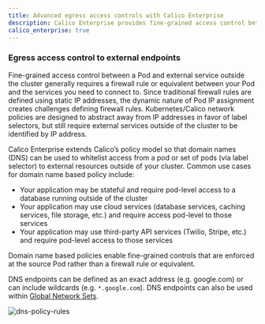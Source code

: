 ```yaml
---
title: Advanced egress access controls with Calico Enterprise
description: Calico Enterprise provides fine-grained access control between a pod and external services outside using DNS.
calico_enterprise: true
---
```


### Egress access control to external endpoints

Fine-grained access control between a Pod and external service outside the cluster generally requires a firewall rule or equivalent between your Pod and the services you need to connect to. Since traditional firewall rules are defined using static IP addresses, the dynamic nature of Pod IP assignment creates challenges defining firewall rules. Kubernetes/Calico network policies are designed to abstract away from IP addresses in favor of label selectors, but still require external services outside of the cluster to be identified by IP address.

Calico Enterprise extends Calico’s policy model so that domain names (DNS) can be used to whitelist access from a pod or set of pods (via label selector) to external resources outside of your cluster. Common use cases for domain name based policy include:

- Your application may be stateful and require pod-level access to a database running outside of the cluster
- Your application may use cloud services (database services, caching services, file storage, etc.) and require access pod-level to those services
- Your application may use third-party API services (Twilio, Stripe, etc.) and require pod-level access to those services

Domain name based policies enable fine-grained controls that are enforced at the source Pod rather than a firewall rule or equivalent.

DNS endpoints can be defined as an exact address (e.g. google.com) or can include wildcards (e.g. `*.google.com`). DNS endpoints can also be used within [Global Network Sets]({{site.baseurl}}/reference/resources/globalnetworkset).

![dns-policy-rules]({{site.baseurl}}/images/dns-policy-rules.png)
